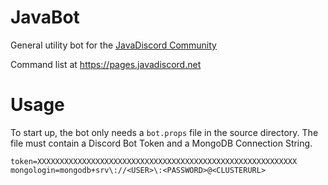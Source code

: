 # JavaBot

General utility bot for the [JavaDiscord Community](https://join.javadiscord.net)

Command list at https://pages.javadiscord.net

# Usage 

To start up, the bot only needs a ``bot.props`` file in the source directory. 
The file must contain a Discord Bot Token and a MongoDB Connection String.

```
token=XXXXXXXXXXXXXXXXXXXXXXXXXXXXXXXXXXXXXXXXXXXXXXXXXXXXXXXXXX
mongologin=mongodb+srv\://<USER>\:<PASSWORD>@<CLUSTERURL>
```
